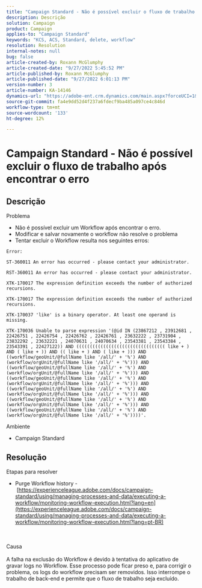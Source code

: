```yaml
---
title: "Campaign Standard - Não é possível excluir o fluxo de trabalho após encontrar o erro"
description: Descrição
solution: Campaign
product: Campaign
applies-to: "Campaign Standard"
keywords: "KCS, ACS, Standard, delete, workflow"
resolution: Resolution
internal-notes: null
bug: false
article-created-by: Roxann McGlumphy
article-created-date: "9/27/2022 5:45:52 PM"
article-published-by: Roxann McGlumphy
article-published-date: "9/27/2022 6:01:13 PM"
version-number: 3
article-number: KA-14146
dynamics-url: "https://adobe-ent.crm.dynamics.com/main.aspx?forceUCI=1&pagetype=entityrecord&etn=knowledgearticle&id=6f704435-8c3e-ed11-9db1-00224808613b"
source-git-commit: fa4e9dd52d4f237a6fdecf9ba485a097ce4c846d
workflow-type: tm+mt
source-wordcount: '133'
ht-degree: 12%

---
```


# Campaign Standard - Não é possível excluir o fluxo de trabalho após encontrar o erro

## Descrição

Problema<br>
- Não é possível excluir um Workflow após encontrar o erro.
- Modificar e salvar novamente o workflow não resolve o problema
- Tentar excluir o Workflow resulta nos seguintes erros:



```
Error:

ST-360011 An error has occurred - please contact your administrator.

RST-360011 An error has occurred - please contact your administrator.

XTK-170017 The expression definition exceeds the number of authorized recursions.

XTK-170017 The expression definition exceeds the number of authorized recursions.

XTK-170037 'like' is a binary operator. At least one operand is missing.

XTK-170036 Unable to parse expression '(@id IN (23867212 , 23912681 , 22426751 , 22426754 , 22426762 , 22426761 , 23632222 , 23731904 , 23832292 , 23632221 , 24070631 , 24070634 , 23543381 , 23543384 , 23543391 , 22427122)) AND ((((((((((((((((((((((((((((((((( like + ) AND ( like + )) AND (( like + ) AND ( like + ))) AND ((workflow/geoUnit/@fullName like '/all/' + '%') AND (workflow/orgUnit/@fullName like '/all/' + '%'))) AND ((workflow/geoUnit/@fullName like '/all/' + '%') AND (workflow/orgUnit/@fullName like '/all/' + '%'))) AND ((workflow/geoUnit/@fullName like '/all/' + '%') AND (workflow/orgUnit/@fullName like '/all/' + '%'))) AND ((workflow/geoUnit/@fullName like '/all/' + '%') AND (workflow/orgUnit/@fullName like '/all/' + '%'))) AND ((workflow/geoUnit/@fullName like '/all/' + '%') AND (workflow/orgUnit/@fullName like '/all/' + '%'))) AND ((workflow/geoUnit/@fullName like '/all/' + '%') AND (workflow/orgUnit/@fullName like '/all/' + '%'))))'.
```



Ambiente
- Campaign Standard



## Resolução

Etapas para resolver
- Purge Workflow history - [https://experienceleague.adobe.com/docs/campaign-standard/using/managing-processes-and-data/executing-a-workflow/monitoring-workflow-execution.html?lang=en](https://experienceleague.adobe.com/docs/campaign-standard/using/managing-processes-and-data/executing-a-workflow/monitoring-workflow-execution.html?lang=pt-BR)



<br><br>Causa<br><br>
A falha na exclusão do Workflow é devido à tentativa do aplicativo de gravar logs no Workflow. Esse processo pode ficar preso e, para corrigir o problema, os logs do workflow precisam ser removidos. Isso interrompe o trabalho de back-end e permite que o fluxo de trabalho seja excluído.







